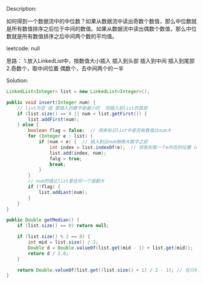 Description:

如何得到一个数据流中的中位数？如果从数据流中读出奇数个数值，那么中位数就是所有数值排序之后位于中间的数值。如果从数据流中读出偶数个数值，那么中位数就是所有数值排序之后中间两个数的平均值。

leetcode: null

思路：
1.放入LinkedList中，按数值大小插入
    插入到头部
    插入到中间
    插入到尾部
2.奇数个，取中间位置 偶数个，去中间两个的一半

Solution:
```java
LinkedList<Integer> list = new LinkedList<Integer>();

public void insert(Integer num) {
    // list为空 或 要插入的数字是最小的  则插入到list的首部
    if (list.size() == 0 || num < list.getFirst()) {
        list.addFirst(num);
    } else {
        boolean flag = false;  // 用来标记list中是否有数值比num大
        for (Integer e : list) {
            if (num < e) {  // 插入到比num稍微大数字之前
                int index = list.indexOf(e);  // 获取到第一个e所在的位置（e有可能重复）
                list.add(index, num);
                falg = true;
                break;
            }
        }
        // num的值比list里任何一个值都大
        if (!flag) {
            list.addLast(num);
        }
    }
}

public Double getMedian() {
    if (list.size() == 0) return null;

    if (list.size() % 2 == 0) {
        int mid = list.size() / 2;
        Double d = Double.valueOf(list.get(mid - 1) + list.get(mid));
        return d / 2.0;
    }

    return Double.valueOf(list.get((list.size() + 1) / 2 - 1); // 当只有1个的时候 list.size() / 2 = 0
}
```
